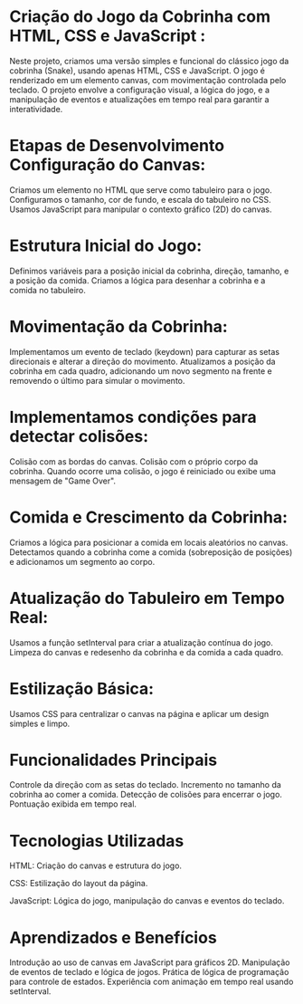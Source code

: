 Criação do Jogo da Cobrinha com HTML, CSS e JavaScript :
=

Neste projeto, criamos uma versão simples e funcional do clássico jogo da cobrinha (Snake), usando apenas HTML, CSS e JavaScript. O jogo é renderizado em um elemento canvas, com movimentação controlada pelo teclado. O projeto envolve a configuração visual, a lógica do jogo, e a manipulação de eventos e atualizações em tempo real para garantir a interatividade.

Etapas de Desenvolvimento
Configuração do Canvas:
=

Criamos um elemento <canvas> no HTML que serve como tabuleiro para o jogo.
Configuramos o tamanho, cor de fundo, e escala do tabuleiro no CSS.
Usamos JavaScript para manipular o contexto gráfico (2D) do canvas.

Estrutura Inicial do Jogo:
=

Definimos variáveis para a posição inicial da cobrinha, direção, tamanho, e a posição da comida.
Criamos a lógica para desenhar a cobrinha e a comida no tabuleiro.

Movimentação da Cobrinha:
=

Implementamos um evento de teclado (keydown) para capturar as setas direcionais e alterar a direção do movimento.
Atualizamos a posição da cobrinha em cada quadro, adicionando um novo segmento na frente e removendo o último para simular o movimento.


Implementamos condições para detectar colisões:
=
Colisão com as bordas do canvas.
Colisão com o próprio corpo da cobrinha.
Quando ocorre uma colisão, o jogo é reiniciado ou exibe uma mensagem de "Game Over".

Comida e Crescimento da Cobrinha:
=

Criamos a lógica para posicionar a comida em locais aleatórios no canvas.
Detectamos quando a cobrinha come a comida (sobreposição de posições) e adicionamos um segmento ao corpo.

Atualização do Tabuleiro em Tempo Real:
=

Usamos a função setInterval para criar a atualização contínua do jogo.
Limpeza do canvas e redesenho da cobrinha e da comida a cada quadro.

Estilização Básica:
=

Usamos CSS para centralizar o canvas na página e aplicar um design simples e limpo.

Funcionalidades Principais
=
Controle da direção com as setas do teclado.
Incremento no tamanho da cobrinha ao comer a comida.
Detecção de colisões para encerrar o jogo.
Pontuação exibida em tempo real.

Tecnologias Utilizadas
=
HTML: Criação do canvas e estrutura do jogo.

CSS: Estilização do layout da página.

JavaScript: Lógica do jogo, manipulação do canvas e eventos do teclado.

Aprendizados e Benefícios
=
Introdução ao uso de canvas em JavaScript para gráficos 2D.
Manipulação de eventos de teclado e lógica de jogos.
Prática de lógica de programação para controle de estados.
Experiência com animação em tempo real usando setInterval.
